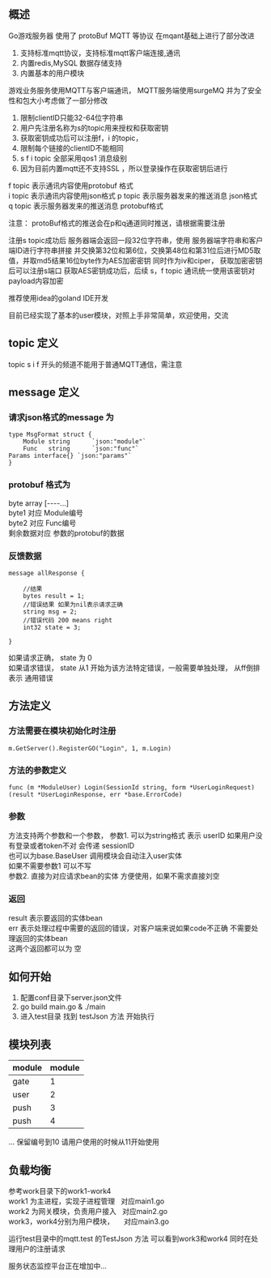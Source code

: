 ## 概述

Go游戏服务器  使用了 protoBuf  MQTT 等协议
在mqant基础上进行了部分改进

1. 支持标准mqtt协议，支持标准mqtt客户端连接,通讯
2. 内置redis,MySQL 数据存储支持
3. 内置基本的用户模块  


游戏业务服务使用MQTT与客户端通讯，
MQTT服务端使用surgeMQ 并为了安全性和包大小考虑做了一部分修改
1. 限制clientID只能32-64位字符串
2. 用户先注册名称为s的topic用来授权和获取密钥
3. 获取密钥成功后可以注册f，i 的topic， 
4. 限制每个链接的clientID不能相同
5. s f i topic 全部采用qos1 消息级别
6. 因为目前内置mqtt还不支持SSL ，所以登录操作在获取密钥后进行


f  topic 表示通讯内容使用protobuf 格式  
i  topic 表示通讯内容使用json格式
p  topic 表示服务器发来的推送消息 json格式
q  topic 表示服务器发来的推送消息 protobuf格式

注意： protoBuf格式的推送会在p和q通道同时推送，请根据需要注册

注册s topic成功后  服务器端会返回一段32位字符串，使用 服务器端字符串和客户端ID进行字符串拼接 并交换第32位和第6位，交换第48位和第31位后进行MD5取值，并取md5结果16位byte作为AES加密密钥 同时作为iv和ciper， 获取加密密钥后可以注册s端口
获取AES密钥成功后，后续 s，f topic 通讯统一使用该密钥对payload内容加密  

推荐使用idea的goland IDE开发

目前已经实现了基本的user模块，对照上手非常简单，欢迎使用，交流



## topic 定义
  topic s i f 开头的频道不能用于普通MQTT通信，需注意

## message 定义
### 请求json格式的message 为
    type MsgFormat struct {
    	Module string      `json:"module"`
    	Func   string      `json:"func"`
	Params interface{} `json:"params"`
    }

### protobuf 格式为
byte array [----...]   
byte1 对应 Module编号  
byte2 对应 Func编号   
剩余数据对应 参数的protobuf的数据
### 反馈数据
    
    message allResponse {

        //结果
        bytes result = 1;
        //错误结果 如果为nil表示请求正确
        string msg = 2;
        //错误代码 200 means right
        int32 state = 3;

    }

如果请求正确， state 为 0    
如果请求错误， state 从1 开始为该方法特定错误，一般需要单独处理， 从ff倒排表示 通用错误

## 方法定义
### 方法需要在模块初始化时注册  
 `m.GetServer().RegisterGO("Login", 1, m.Login)`
### 方法的参数定义  

 `func (m *ModuleUser) Login(SessionId string, form *UserLoginRequest) (result *UserLoginResponse, err *base.ErrorCode)`  

###  参数 
 方法支持两个参数和一个参数，
 参数1. 可以为string格式 表示 userID  如果用户没有登录或者token不对 会传递 sessionID  
       也可以为base.BaseUser 调用模块会自动注入user实体  
       如果不需要参数1 可以不写  
 参数2. 直接为对应请求bean的实体 方便使用，如果不需求直接刘空  
### 返回  
 result 表示要返回的实体bean  
 err 表示处理过程中需要的返回的错误，对客户端来说如果code不正确 不需要处理返回的实体bean  
 这两个返回都可以为 空  
      

## 如何开始
 1. 配置conf目录下server.json文件  
 2. go build main.go  & ./main  
 3. 进入test目录 找到 testJson 方法 开始执行

## 模块列表
| module | module |
| -------- | -------- |
|gate|1|
|user|2|
|push|3|
|push|4|
... 保留编号到10
请用户使用的时候从11开始使用

## 负载均衡  
参考work目录下的work1-work4   
work1 为主进程，实现子进程管理   对应main1.go  
work2 为网关模块，负责用户接入   对应main2.go  
work3，work4分别为用户模块，     对应main3.go  

运行test目录中的mqtt.test 的TestJson 方法 可以看到work3和work4 同时在处理用户的注册请求  

服务状态监控平台正在增加中...








